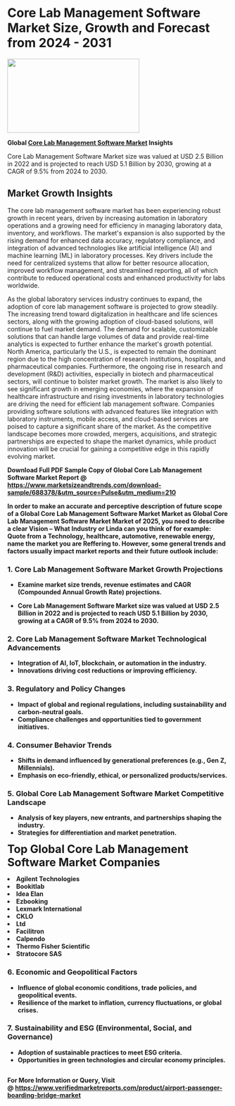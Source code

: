 <H1>Core Lab Management Software Market Size, Growth and Forecast from 2024 - 2031</H1><img class="aligncenter size-medium wp-image-584254" src="https://thirdeyenews.in/wp-content/uploads/2024/09/Global-Market-Research-300x168.jpeg" alt="" width="300" height="168" /><p><strong>Global&nbsp;<a href="https://www.marketsizeandtrends.com/download-sample/688378/&amp;utm_source=Pulse&amp;utm_medium=210">Core Lab Management Software Market</a> Insights</strong></p><p>Core Lab Management Software Market size was valued at USD 2.5 Billion in 2022 and is projected to reach USD 5.1 Billion by 2030, growing at a CAGR of 9.5% from 2024 to 2030.</p><p><h2>Market Growth Insights</h2> <p>The core lab management software market has been experiencing robust growth in recent years, driven by increasing automation in laboratory operations and a growing need for efficiency in managing laboratory data, inventory, and workflows. The market's expansion is also supported by the rising demand for enhanced data accuracy, regulatory compliance, and integration of advanced technologies like artificial intelligence (AI) and machine learning (ML) in laboratory processes. Key drivers include the need for centralized systems that allow for better resource allocation, improved workflow management, and streamlined reporting, all of which contribute to reduced operational costs and enhanced productivity for labs worldwide.</p> <p><strong></strong></p> <p>As the global laboratory services industry continues to expand, the adoption of core lab management software is projected to grow steadily. The increasing trend toward digitalization in healthcare and life sciences sectors, along with the growing adoption of cloud-based solutions, will continue to fuel market demand. The demand for scalable, customizable solutions that can handle large volumes of data and provide real-time analytics is expected to further enhance the market's growth potential. North America, particularly the U.S., is expected to remain the dominant region due to the high concentration of research institutions, hospitals, and pharmaceutical companies. Furthermore, the ongoing rise in research and development (R&D) activities, especially in biotech and pharmaceutical sectors, will continue to bolster market growth. The market is also likely to see significant growth in emerging economies, where the expansion of healthcare infrastructure and rising investments in laboratory technologies are driving the need for efficient lab management software. Companies providing software solutions with advanced features like integration with laboratory instruments, mobile access, and cloud-based services are poised to capture a significant share of the market. As the competitive landscape becomes more crowded, mergers, acquisitions, and strategic partnerships are expected to shape the market dynamics, while product innovation will be crucial for gaining a competitive edge in this rapidly evolving market.</p> <p><strong></p><p><span class=""><strong>Download Full PDF Sample Copy of Global Core Lab Management Software Market Report</strong> @ <a href="https://www.marketsizeandtrends.com/download-sample/688378/&amp;utm_source=Pulse&amp;utm_medium=210" target="_blank">https://www.marketsizeandtrends.com/download-sample/688378/&amp;utm_source=Pulse&amp;utm_medium=210</a></span></p><p>In order to make an accurate and perceptive description of future scope of a Global&nbsp;Core Lab Management Software Market Market as Global&nbsp;Core Lab Management Software Market Market of 2025, you need to describe a clear Vision &ndash; What Industry or Linda can you think of for example: Quote from a Technology, healthcare, automotive, renewable energy, name the market you are Reffering to. However, some general trends and factors usually impact market reports and their future outlook include:</p><h3>1.&nbsp;<strong>Core Lab Management Software Market Growth Projections</strong></h3><ul><li>Examine market size trends, revenue estimates and CAGR (Compounded Annual Growth Rate) projections.</li><li><p>Core Lab Management Software Market size was valued at USD 2.5 Billion in 2022 and is projected to reach USD 5.1 Billion by 2030, growing at a CAGR of 9.5% from 2024 to 2030.</p></li></ul><h3>2.&nbsp;<strong>Core Lab Management Software Market Technological Advancements</strong></h3><ul><li>Integration of AI, IoT, blockchain, or automation in the industry.</li><li>Innovations driving cost reductions or improving efficiency.</li></ul><h3>3.&nbsp;<strong>Regulatory and Policy Changes</strong></h3><ul><li>Impact of global and regional regulations, including sustainability and carbon-neutral goals.</li><li>Compliance challenges and opportunities tied to government initiatives.</li></ul><h3>4.&nbsp;<strong>Consumer Behavior Trends</strong></h3><ul><li>Shifts in demand influenced by generational preferences (e.g., Gen Z, Millennials).</li><li>Emphasis on eco-friendly, ethical, or personalized products/services.</li></ul><h3>5.&nbsp;<strong>Global Core Lab Management Software Market Competitive Landscape</strong></h3><ul><li>Analysis of key players, new entrants, and partnerships shaping the industry.</li><li>Strategies for differentiation and market penetration.</li></ul><p data-pm-slice="1 1 []"><span style="color: inherit; font-family: inherit; font-size: 25px;">Top Global Core Lab Management Software Market Companies</span></p><div class="" data-test-id=""><p><li>Agilent Technologies</li><li> Bookitlab</li><li> Idea Elan</li><li> Ezbooking</li><li> Lexmark International</li><li> CKLO</li><li> Ltd</li><li> Facilitron</li><li> Calpendo</li><li> Thermo Fisher Scientific</li><li> Stratocore SAS</li></p></div><h3>6.&nbsp;<strong>Economic and Geopolitical Factors</strong></h3><ul><li>Influence of global economic conditions, trade policies, and geopolitical events.</li><li>Resilience of the market to inflation, currency fluctuations, or global crises.</li></ul><h3>7.&nbsp;<strong>Sustainability and ESG (Environmental, Social, and Governance)</strong></h3><ul><li>Adoption of sustainable practices to meet ESG criteria.</li><li>Opportunities in green technologies and circular economy principles.</li></ul><h2><strong style="font-size: 14px;">For More Information or Query, Visit @&nbsp;</strong><a style="background-color: #ffffff; font-size: 14px;" href="https://www.marketsizeandtrends.com/report/core-lab-management-software-market/" target="_blank">https://www.verifiedmarketreports.com/product/airport-passenger-boarding-bridge-market</a></h2>

